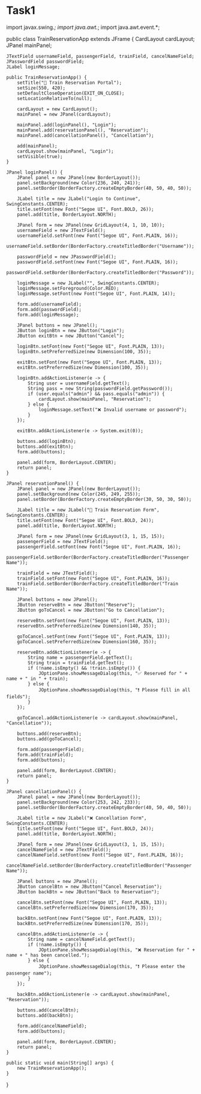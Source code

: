 # Task1
import javax.swing.*;
import java.awt.*;
import java.awt.event.*;

public class TrainReservationApp extends JFrame {
    CardLayout cardLayout;
    JPanel mainPanel;

    JTextField usernameField, passengerField, trainField, cancelNameField;
    JPasswordField passwordField;
    JLabel loginMessage;

    public TrainReservationApp() {
        setTitle("🚆 Train Reservation Portal");
        setSize(550, 420);
        setDefaultCloseOperation(EXIT_ON_CLOSE);
        setLocationRelativeTo(null);

        cardLayout = new CardLayout();
        mainPanel = new JPanel(cardLayout);

        mainPanel.add(loginPanel(), "Login");
        mainPanel.add(reservationPanel(), "Reservation");
        mainPanel.add(cancellationPanel(), "Cancellation");

        add(mainPanel);
        cardLayout.show(mainPanel, "Login");
        setVisible(true);
    }

    JPanel loginPanel() {
        JPanel panel = new JPanel(new BorderLayout());
        panel.setBackground(new Color(236, 240, 241));
        panel.setBorder(BorderFactory.createEmptyBorder(40, 50, 40, 50));

        JLabel title = new JLabel("Login to Continue", SwingConstants.CENTER);
        title.setFont(new Font("Segoe UI", Font.BOLD, 26));
        panel.add(title, BorderLayout.NORTH);

        JPanel form = new JPanel(new GridLayout(4, 1, 10, 10));
        usernameField = new JTextField();
        usernameField.setFont(new Font("Segoe UI", Font.PLAIN, 16));
        usernameField.setBorder(BorderFactory.createTitledBorder("Username"));

        passwordField = new JPasswordField();
        passwordField.setFont(new Font("Segoe UI", Font.PLAIN, 16));
        passwordField.setBorder(BorderFactory.createTitledBorder("Password"));

        loginMessage = new JLabel("", SwingConstants.CENTER);
        loginMessage.setForeground(Color.RED);
        loginMessage.setFont(new Font("Segoe UI", Font.PLAIN, 14));

        form.add(usernameField);
        form.add(passwordField);
        form.add(loginMessage);

        JPanel buttons = new JPanel();
        JButton loginBtn = new JButton("Login");
        JButton exitBtn = new JButton("Cancel");

        loginBtn.setFont(new Font("Segoe UI", Font.PLAIN, 13));
        loginBtn.setPreferredSize(new Dimension(100, 35));

        exitBtn.setFont(new Font("Segoe UI", Font.PLAIN, 13));
        exitBtn.setPreferredSize(new Dimension(100, 35));

        loginBtn.addActionListener(e -> {
            String user = usernameField.getText();
            String pass = new String(passwordField.getPassword());
            if (user.equals("admin") && pass.equals("admin")) {
                cardLayout.show(mainPanel, "Reservation");
            } else {
                loginMessage.setText("❌ Invalid username or password");
            }
        });

        exitBtn.addActionListener(e -> System.exit(0));

        buttons.add(loginBtn);
        buttons.add(exitBtn);
        form.add(buttons);

        panel.add(form, BorderLayout.CENTER);
        return panel;
    }

    JPanel reservationPanel() {
        JPanel panel = new JPanel(new BorderLayout());
        panel.setBackground(new Color(245, 249, 255));
        panel.setBorder(BorderFactory.createEmptyBorder(30, 50, 30, 50));

        JLabel title = new JLabel("🚆 Train Reservation Form", SwingConstants.CENTER);
        title.setFont(new Font("Segoe UI", Font.BOLD, 24));
        panel.add(title, BorderLayout.NORTH);

        JPanel form = new JPanel(new GridLayout(3, 1, 15, 15));
        passengerField = new JTextField();
        passengerField.setFont(new Font("Segoe UI", Font.PLAIN, 16));
        passengerField.setBorder(BorderFactory.createTitledBorder("Passenger Name"));

        trainField = new JTextField();
        trainField.setFont(new Font("Segoe UI", Font.PLAIN, 16));
        trainField.setBorder(BorderFactory.createTitledBorder("Train Name"));

        JPanel buttons = new JPanel();
        JButton reserveBtn = new JButton("Reserve");
        JButton goToCancel = new JButton("Go to Cancellation");

        reserveBtn.setFont(new Font("Segoe UI", Font.PLAIN, 13));
        reserveBtn.setPreferredSize(new Dimension(140, 35));

        goToCancel.setFont(new Font("Segoe UI", Font.PLAIN, 13));
        goToCancel.setPreferredSize(new Dimension(160, 35));

        reserveBtn.addActionListener(e -> {
            String name = passengerField.getText();
            String train = trainField.getText();
            if (!name.isEmpty() && !train.isEmpty()) {
                JOptionPane.showMessageDialog(this, "✅ Reserved for " + name + " in " + train);
            } else {
                JOptionPane.showMessageDialog(this, "❗ Please fill in all fields");
            }
        });

        goToCancel.addActionListener(e -> cardLayout.show(mainPanel, "Cancellation"));

        buttons.add(reserveBtn);
        buttons.add(goToCancel);

        form.add(passengerField);
        form.add(trainField);
        form.add(buttons);

        panel.add(form, BorderLayout.CENTER);
        return panel;
    }

    JPanel cancellationPanel() {
        JPanel panel = new JPanel(new BorderLayout());
        panel.setBackground(new Color(253, 242, 233));
        panel.setBorder(BorderFactory.createEmptyBorder(40, 50, 40, 50));

        JLabel title = new JLabel("❌ Cancellation Form", SwingConstants.CENTER);
        title.setFont(new Font("Segoe UI", Font.BOLD, 24));
        panel.add(title, BorderLayout.NORTH);

        JPanel form = new JPanel(new GridLayout(3, 1, 15, 15));
        cancelNameField = new JTextField();
        cancelNameField.setFont(new Font("Segoe UI", Font.PLAIN, 16));
        cancelNameField.setBorder(BorderFactory.createTitledBorder("Passenger Name"));

        JPanel buttons = new JPanel();
        JButton cancelBtn = new JButton("Cancel Reservation");
        JButton backBtn = new JButton("Back to Reservation");

        cancelBtn.setFont(new Font("Segoe UI", Font.PLAIN, 13));
        cancelBtn.setPreferredSize(new Dimension(170, 35));

        backBtn.setFont(new Font("Segoe UI", Font.PLAIN, 13));
        backBtn.setPreferredSize(new Dimension(170, 35));

        cancelBtn.addActionListener(e -> {
            String name = cancelNameField.getText();
            if (!name.isEmpty()) {
                JOptionPane.showMessageDialog(this, "❌ Reservation for " + name + " has been cancelled.");
            } else {
                JOptionPane.showMessageDialog(this, "❗ Please enter the passenger name");
            }
        });

        backBtn.addActionListener(e -> cardLayout.show(mainPanel, "Reservation"));

        buttons.add(cancelBtn);
        buttons.add(backBtn);

        form.add(cancelNameField);
        form.add(buttons);

        panel.add(form, BorderLayout.CENTER);
        return panel;
    }

    public static void main(String[] args) {
        new TrainReservationApp();
    }
}
